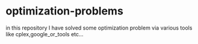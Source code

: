 # optimization-problems
in this repository I have solved some optimization problem via various tools like cplex,google_or_tools etc...
